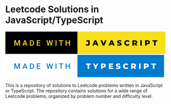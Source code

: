 # Leetcode Solutions in JavaScript/TypeScript

![MADE WITH JAVASCRIPT](./made-with-javascript.svg)
![MADE WITH TYPESCRIPT](./made-with-typescript.svg)

This is a repository of solutions to Leetcode problems written in JavaScript or TypeScript.
The repository contains solutions for a wide range of Leetcode problems, organized by problem number and difficulty level.
